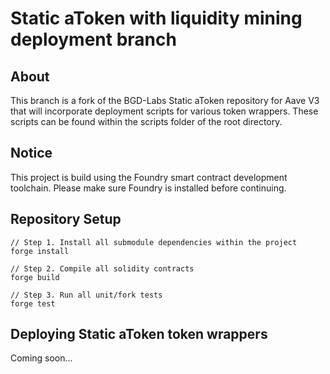 # Static aToken with liquidity mining deployment branch

## About

This branch is a fork of the BGD-Labs Static aToken repository for Aave V3 that will incorporate deployment scripts for various token wrappers. These scripts can be found within the scripts folder of the root directory.

## Notice

This project is build using the Foundry smart contract development toolchain. Please make sure Foundry is installed before continuing.

## Repository Setup

```
// Step 1. Install all submodule dependencies within the project
forge install

// Step 2. Compile all solidity contracts
forge build

// Step 3. Run all unit/fork tests
forge test
```

## Deploying Static aToken token wrappers

Coming soon...
